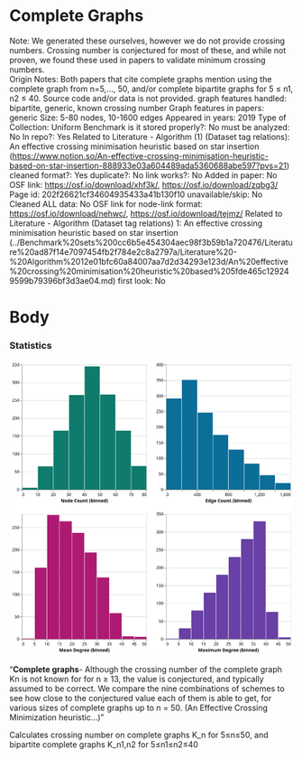 # Complete Graphs

Note: We generated these ourselves, however we do not provide crossing numbers. Crossing number is conjectured for most of these, and while not proven, we found these used in papers to validate minimum crossing numbers.  
Origin Notes: Both papers that cite complete graphs mention using the complete graph from n=5,…, 50, and/or complete bipartite graphs for 5 ≤ n1, n2 ≤ 40. Source code and/or data is not provided.
graph features handled: bipartite, generic, known crossing number
Graph features in papers: generic
Size: 5-80 nodes, 10-1600 edges
Appeared in years: 2019
Type of Collection: Uniform Benchmark
is it stored properly?: No
must be analyzed: No
In repo?: Yes
Related to Literature - Algorithm (1) (Dataset tag relations): An effective crossing minimisation heuristic based on star insertion (https://www.notion.so/An-effective-crossing-minimisation-heuristic-based-on-star-insertion-888933e03a604489ada5360688abe597?pvs=21)
cleaned format?: Yes
duplicate?: No
link works?: No
Added in paper: No
OSF link: https://osf.io/download/xhf3k/, https://osf.io/download/zqbg3/
Page id: 202f26621cf34604935433a41b130f10
unavailable/skip: No
Cleaned ALL data: No
OSF link for node-link format: https://osf.io/download/nehwc/, https://osf.io/download/tejmz/
Related to Literature - Algorithm (Dataset tag relations) 1: An effective crossing minimisation heuristic based on star insertion (../Benchmark%20sets%200cc6b5e454304aec98f3b59b1a720476/Literature%20ad87f14e7097454fb2f784e2c8a2797a/Literature%20-%20Algorithm%2012e01bfc60a84007aa7d2d34293e123d/An%20effective%20crossing%20minimisation%20heuristic%20based%205fde465c129249599b79396bf3d3ae04.md)
first look: No

# Body

### Statistics

![four_in_one.svg](Complete%20Graphs%20202f26621cf34604935433a41b130f10/four_in_one.svg)

“**Complete graphs**- Although the crossing number of the complete graph Kn is not known for for n ≥ 13, the value is conjectured, and typically assumed to be correct. We compare the nine combinations of schemes to see how close to the conjectured value each of them is able to get, for various sizes of complete graphs up to n = 50. (An Effective Crossing Minimization heuristic…)”

Calculates crossing number on complete graphs K_n for 5≤n≤50, and bipartite complete graphs K_n1,n2 for 5≤n1≤n2≤40